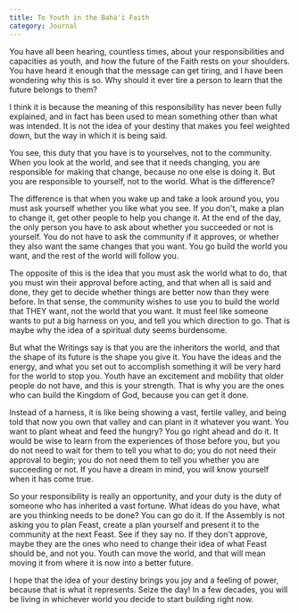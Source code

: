 ```yaml
---
title: To Youth in the Bahá'í Faith
category: Journal
---
```


You have all been hearing, countless times, about your responsibilities
and capacities as youth, and how the future of the Faith rests on your
shoulders.  You have heard it enough that the message can get tiring,
and I have been wondering why this is so.  Why should it ever tire a
person to learn that the future belongs to them?

I think it is because the meaning of this responsibility has never been
fully explained, and in fact has been used to mean something other than
what was intended.  It is not the idea of your destiny that makes you
feel weighted down, but the way in which it is being said.

You see, this duty that you have is to yourselves, not to the community.
When you look at the world, and see that it needs changing, you are
responsible for making that change, because no one else is doing it.
But you are responsible to yourself, not to the world.  What is the
difference?

The difference is that when you wake up and take a look around you, you
must ask yourself whether you like what you see.  If you don't, make a
plan to change it, get other people to help you change it.  At the end
of the day, the only person you have to ask about whether you succeeded
or not is yourself.  You do not have to ask the community if it
approves, or whether they also want the same changes that you want.  You
go build the world you want, and the rest of the world will follow you.

The opposite of this is the idea that you must ask the world what to do,
that you must win their approval before acting, and that when all is
said and done, they get to decide whether things are better now than
they were before.  In that sense, the community wishes to use you to
build the world that THEY want, not the world that you want.  It must
feel like someone wants to put a big harness on you, and tell you which
direction to go.  That is maybe why the idea of a spiritual duty seems
burdensome.

But what the Writings say is that you are the inheritors the world, and
that the shape of its future is the shape you give it.  You have the
ideas and the energy, and what you set out to accomplish something it
will be very hard for the world to stop you.  Youth have an excitement
and mobility that older people do not have, and this is your strength.
That is why you are the ones who can build the Kingdom of God, because
you can get it done.

Instead of a harness, it is like being showing a vast, fertile valley,
and being told that now you own that valley and can plant in it whatever
you want.  You want to plant wheat and feed the hungry?  You go right
ahead and do it.  It would be wise to learn from the experiences of
those before you, but you do not need to wait for them to tell you what
to do; you do not need their approval to begin; you do not need them to
tell you whether you are succeeding or not.  If you have a dream in
mind, you will know yourself when it has come true.

So your responsibility is really an opportunity, and your duty is the
duty of someone who has inherited a vast fortune.  What ideas do you
have, what are you thinking needs to be done?  You can go do it.  If the
Assembly is not asking you to plan Feast, create a plan yourself and
present it to the community at the next Feast.  See if they say no.  If
they don't approve, maybe they are the ones who need to change their
idea of what Feast should be, and not you.  Youth can move the world,
and that will mean moving it from where it is now into a better future.

I hope that the idea of your destiny brings you joy and a feeling of
power, because that is what it represents.  Seize the day!  In a few
decades, you will be living in whichever world you decide to start
building right now.


